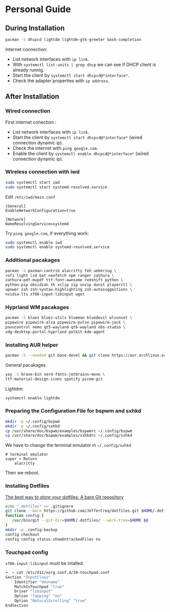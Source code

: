# Personal Guide

## During Installation

```bash
pacman -S dhcpcd lightdm lightdm-gtk-greeter bash-completion
```

Internet connection:
- List network interfaces with `ip link`.
- With `systemctl list-units | grep dhcp` we can see if DHCP client is already runnig.
- Start the client by `systemctl start dhcpcd@*interface*`.
- Check the adapter properties with `ip address`.

## After Installation
### Wired connection
First internet conection :
- List network interfaces with `ip link`.
- Start the client by `systemctl start dhcpcd@*interface*` (wired connection dynamic ip).
- Check the internet with `ping google.com`.
- Enable the client by `systemctl enable dhcpcd@*interface*` (wired connection dynamic ip).

### Wireless connection with iwd
```bash
sudo systemctl start iwd
sudo systemctl start systemd-resolved.service
```

Edit `/etc/iwd/main.conf`
```
[General]
EnableNetworkConfiguration=true

[Network]
NameResolvingService=systemd
```

Try `ping google.com`, if everything work:
```bash
sudo systemctl enable iwd
sudo systemctl enable systemd-resolved.service
```

### Additional pacakages
```bash
pacman -S pacman-contrib alacritty feh ueberzug \
rofi light lsd bat neofetch npm ranger zathura \
zathura-pdf-mupdf ttf-font-awesome redshift python \
python-pip obsidian tk xclip zip unzip dunst playerctl \
upower zsh zsh-syntax-highlighting zsh-autosuggestions \
nvidia-lts xf86-input-libinput wget
```

### Hyprland WM pacakages
```bash
pacman -S bluez bluez-utils blueman bluedevil wlsunset \
pipewire pipewire-alsa pipewire-pulse pipewire-jack \
pavucontrol nemo qt5-wayland qt6-wayland obs-studio \
xdg-desktop-portal-hyprland polkit-kde-agent
```


### Installing AUR helper
```bash
pacman -S --needed git base-devel && git clone https://aur.archlinux.org/yay.git && cd yay && makepkg -si
```

General pacakages
```bash
yay -S brave-bin nerd-fonts-jetbrains-mono \
ttf-material-design-icons spotify picom-git
```

Lightdm:
```bash
systemctl enable lightdm
```
### Preparing the Configuration File for bspwm and sxhkd
```bash
mkdir -p ~/.config/bspwm
mkdir -p ~/.config/sxhkd
cp /usr/share/doc/bspwm/examples/bspwmrc ~/.config/bspwm
cp /usr/share/doc/bspwm/examples/sxhkdrc ~/.config/sxhkd
```

We have to change the terminal emulator in `~/.config/sxhkd`
```
# terminal emulator
super + Return
    alacritty
```
Then we reboot.

### Installing Dotfiles

[The best way to store your dotfiles: A bare Git repository](https://www.atlassian.com/git/tutorials/dotfiles)

```bash
echo ".dotfiles" >> .gitignore
git clone --bare https://github.com/JefferCreq/dotfiles.git $HOME/.dotfiles
function config {
   /usr/bin/git --git-dir=$HOME/.dotfiles/ --work-tree=$HOME $@
}
mkdir -p .config-backup
config checkout
config config status.showUntrackedFiles no
```

### Touchpad config
`xf86-input-libinput` must be intalled.
``` bash
➜  ~ cat /etc/X11/xorg.conf.d/30-touchpad.conf
Section "InputClass"
    Identifier "devname"
    MatchIsTouchpad "true"
    Driver "libinput"
    Option "Tapping" "on"
    Option "NaturalScrolling" "true"
EndSection
```

